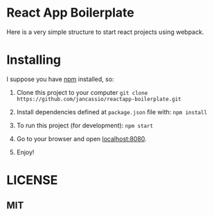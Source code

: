# React App Boilerplate

Here is a very simple structure to start react projects using webpack.

# Installing

I suppose you have [npm](http://www.npmjs.com) installed, so:

1. Clone this project to your computer
`git clone https://github.com/jancassio/reactapp-boilerplate.git`

2. Install dependencies defined at `package.json` file with:
`npm install`

3. To run this project (for development):
`npm start`

4. Go to your browser and open [localhost:8080](http://localhost:8080).

5. Enjoy!

# LICENSE
## MIT
